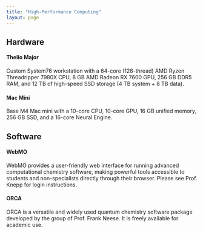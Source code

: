 ```yaml
---
title: "High-Performance Computing"
layout: page
---
```

## Hardware

#### Thelio Major
Custom System76 workstation with a 64-core (128-thread) AMD Ryzen Threadripper 7980X CPU, 8 GB AMD Radeon RX 7600 GPU, 256 GB DDR5 RAM, and 12 TB of high-speed SSD storage (4 TB system + 8 TB data).

#### Mac Mini
Base M4 Mac mini with a 10-core CPU, 10-core GPU, 16 GB unified memory, 256 GB SSD, and a 16-core Neural Engine.
#### 

## Software

#### WebMO
WebMO provides a user-friendly web interface for running advanced computational chemistry software, making powerful tools accessible to students and non-specialists directly through their browser. Please see Prof. Knepp for login instructions.

#### ORCA
ORCA is a versatile and widely used quantum chemistry software package developed by the group of Prof. Frank Neese. It is freely available for academic use.

